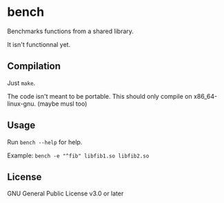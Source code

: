 # bench

Benchmarks functions from a shared library.

It isn't functionnal yet.

## Compilation

Just `make`.

The code isn't meant to be portable.
This should only compile on x86_64-linux-gnu. (maybe musl too)

## Usage

Run `bench --help` for help.

Example: `bench -e "^fib" libfib1.so libfib2.so`

## License

GNU General Public License v3.0 or later
